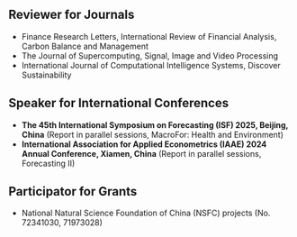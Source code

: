 ## Reviewer for Journals
- Finance Research Letters, International Review of Financial Analysis, Carbon Balance and Management
- The Journal of Supercomputing, Signal, Image and Video Processing
- International Journal of Computational Intelligence Systems, Discover Sustainability


## Speaker for International Conferences
- **The 45th International Symposium on Forecasting (ISF) 2025, Beijing, China**
  (Report in parallel sessions, MacroFor: Health and Environment)
- **International Association for Applied Econometrics (IAAE) 2024 Annual Conference, Xiamen, China**
  (Report in parallel sessions, Forecasting II)


## Participator for Grants
- National Natural Science Foundation of China (NSFC) projects (No. 72341030, 71973028)
